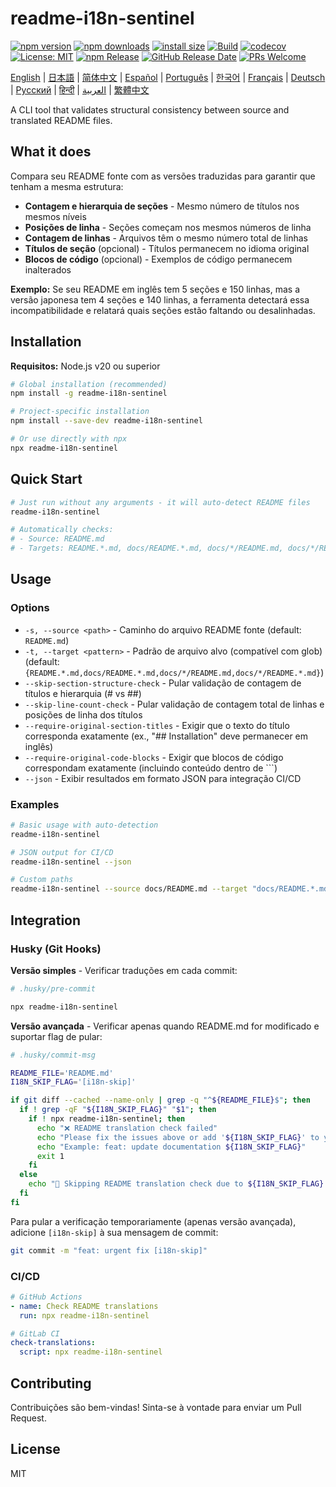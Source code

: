 # readme-i18n-sentinel

[![npm version](https://img.shields.io/npm/v/readme-i18n-sentinel.svg)](https://www.npmjs.com/package/readme-i18n-sentinel)
[![npm downloads](https://img.shields.io/npm/dm/readme-i18n-sentinel.svg)](https://www.npmjs.com/package/readme-i18n-sentinel)
[![install size](https://packagephobia.com/badge?p=readme-i18n-sentinel)](https://packagephobia.com/result?p=readme-i18n-sentinel)
[![Build](https://github.com/sugurutakahashi-1234/readme-i18n-sentinel/actions/workflows/ci-push-main.yml/badge.svg)](https://github.com/sugurutakahashi-1234/readme-i18n-sentinel/actions/workflows/ci-push-main.yml)
[![codecov](https://codecov.io/gh/sugurutakahashi-1234/readme-i18n-sentinel/graph/badge.svg)](https://codecov.io/gh/sugurutakahashi-1234/readme-i18n-sentinel)
[![License: MIT](https://img.shields.io/badge/License-MIT-yellow.svg)](https://opensource.org/licenses/MIT)
[![npm Release](https://github.com/sugurutakahashi-1234/readme-i18n-sentinel/actions/workflows/cd-npm-release.yml/badge.svg)](https://github.com/sugurutakahashi-1234/readme-i18n-sentinel/actions/workflows/cd-npm-release.yml)
[![GitHub Release Date](https://img.shields.io/github/release-date/sugurutakahashi-1234/readme-i18n-sentinel)](https://github.com/sugurutakahashi-1234/readme-i18n-sentinel/releases)
[![PRs Welcome](https://img.shields.io/badge/PRs-welcome-brightgreen.svg)](https://github.com/sugurutakahashi-1234/readme-i18n-sentinel/pulls)

[English](README.md) | [日本語](README.ja.md) | [简体中文](README.zh-CN.md) | [Español](README.es.md) | [Português](README.pt-BR.md) | [한국어](README.ko.md) | [Français](README.fr.md) | [Deutsch](README.de.md) | [Русский](README.ru.md) | [हिन्दी](README.hi.md) | [العربية](README.ar.md) | [繁體中文](README.zh-TW.md)

A CLI tool that validates structural consistency between source and translated README files.

## What it does

Compara seu README fonte com as versões traduzidas para garantir que tenham a mesma estrutura:
- **Contagem e hierarquia de seções** - Mesmo número de títulos nos mesmos níveis
- **Posições de linha** - Seções começam nos mesmos números de linha
- **Contagem de linhas** - Arquivos têm o mesmo número total de linhas
- **Títulos de seção** (opcional) - Títulos permanecem no idioma original
- **Blocos de código** (opcional) - Exemplos de código permanecem inalterados

**Exemplo:** Se seu README em inglês tem 5 seções e 150 linhas, mas a versão japonesa tem 4 seções e 140 linhas, a ferramenta detectará essa incompatibilidade e relatará quais seções estão faltando ou desalinhadas.

## Installation

**Requisitos:** Node.js v20 ou superior

```bash
# Global installation (recommended)
npm install -g readme-i18n-sentinel

# Project-specific installation
npm install --save-dev readme-i18n-sentinel

# Or use directly with npx
npx readme-i18n-sentinel
```

## Quick Start

```bash
# Just run without any arguments - it will auto-detect README files
readme-i18n-sentinel

# Automatically checks:
# - Source: README.md
# - Targets: README.*.md, docs/README.*.md, docs/*/README.md, docs/*/README.*.md
```

## Usage

### Options

- `-s, --source <path>` - Caminho do arquivo README fonte (default: `README.md`)
- `-t, --target <pattern>` - Padrão de arquivo alvo (compatível com glob) (default: `{README.*.md,docs/README.*.md,docs/*/README.md,docs/*/README.*.md}`)
- `--skip-section-structure-check` - Pular validação de contagem de títulos e hierarquia (# vs ##)
- `--skip-line-count-check` - Pular validação de contagem total de linhas e posições de linha dos títulos
- `--require-original-section-titles` - Exigir que o texto do título corresponda exatamente (ex., "## Installation" deve permanecer em inglês)
- `--require-original-code-blocks` - Exigir que blocos de código correspondam exatamente (incluindo conteúdo dentro de ```)
- `--json` - Exibir resultados em formato JSON para integração CI/CD

### Examples

```bash
# Basic usage with auto-detection
readme-i18n-sentinel

# JSON output for CI/CD
readme-i18n-sentinel --json

# Custom paths
readme-i18n-sentinel --source docs/README.md --target "docs/README.*.md"
```

## Integration

### Husky (Git Hooks)

**Versão simples** - Verificar traduções em cada commit:
```bash
# .husky/pre-commit

npx readme-i18n-sentinel
```

**Versão avançada** - Verificar apenas quando README.md for modificado e suportar flag de pular:
```bash
# .husky/commit-msg

README_FILE='README.md'
I18N_SKIP_FLAG='[i18n-skip]'

if git diff --cached --name-only | grep -q "^${README_FILE}$"; then
  if ! grep -qF "${I18N_SKIP_FLAG}" "$1"; then
    if ! npx readme-i18n-sentinel; then
      echo "❌ README translation check failed"
      echo "Please fix the issues above or add '${I18N_SKIP_FLAG}' to your commit message to skip this check."
      echo "Example: feat: update documentation ${I18N_SKIP_FLAG}"
      exit 1
    fi
  else
    echo "📖 Skipping README translation check due to ${I18N_SKIP_FLAG} flag"
  fi
fi
```

Para pular a verificação temporariamente (apenas versão avançada), adicione `[i18n-skip]` à sua mensagem de commit:
```bash
git commit -m "feat: urgent fix [i18n-skip]"
```

### CI/CD

```yaml
# GitHub Actions
- name: Check README translations
  run: npx readme-i18n-sentinel

# GitLab CI
check-translations:
  script: npx readme-i18n-sentinel
```

## Contributing

Contribuições são bem-vindas! Sinta-se à vontade para enviar um Pull Request.

## License

MIT